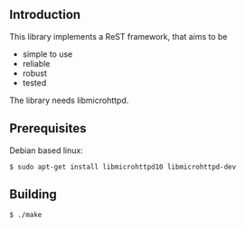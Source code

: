 Introduction
------------

This library implements a ReST framework, that aims to be
- simple to use
- reliable
- robust
- tested

The library needs libmicrohttpd. 

Prerequisites
-------------

Debian based linux:

    $ sudo apt-get install libmicrohttpd10 libmicrohttpd-dev

Building
--------

    $ ./make
